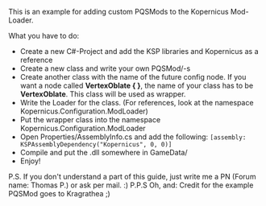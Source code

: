 This is an example for adding custom PQSMods to the Kopernicus Mod-Loader.

What you have to do:

* Create a new C#-Project and add the KSP libraries and Kopernicus as a reference
* Create a new class and write your own PQSMod/-s
* Create another class with the name of the future config node. If you want a node called **VertexOblate { }**, the name of your class has to be **VertexOblate**. This class will be used as wrapper.
* Write the Loader for the class. (For references, look at the namespace Kopernicus.Configuration.ModLoader)
* Put the wrapper class into the namespace Kopernicus.Configuration.ModLoader
* Open Properties/AssemblyInfo.cs and add the following: `[assembly: KSPAssemblyDependency("Kopernicus", 0, 0)]`
* Compile and put the .dll somewhere in GameData/
* Enjoy!

P.S. If you don't understand a part of this guide, just write me a PN (Forum name: Thomas P.) or ask per mail. :)
P.P.S Oh, and: Credit for the example PQSMod goes to Kragrathea ;)